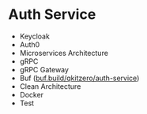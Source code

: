 # Auth Service

- Keycloak
- Auth0
- Microservices Architecture
- gRPC
- gRPC Gateway
- Buf ([buf.build/qkitzero/auth-service](https://buf.build/qkitzero/auth-service))
- Clean Architecture
- Docker
- Test
